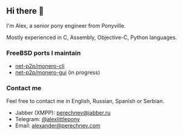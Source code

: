 ## Hi there 👋

I'm Alex, a senior pony engineer from Ponyville.

Mostly experienced in C, Assembly, Objective-C, Python languages.

### FreeBSD ports I maintain
- [net-p2p/monero-cli](https://www.freshports.org/net-p2p/monero-cli/)
- [net-p2p/monero-gui](https://www.freshports.org/net-p2p/monero-gui/) (in progress)

### Contact me
Feel free to contact me in English, Russian, Spanish or Serbian.
- Jabber (XMPP): [perechnev@jabber.ru](perechnev@jabber.ru)
- Telegram: [@alexlittlepony](https://t.me/alexlittlepony)
- Email: <alexander@perechnev.com>
